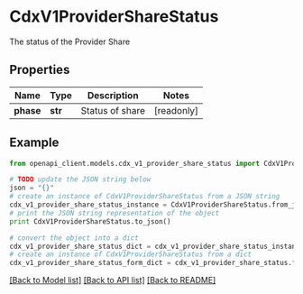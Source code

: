 # CdxV1ProviderShareStatus

The status of the Provider Share

## Properties
Name | Type | Description | Notes
------------ | ------------- | ------------- | -------------
**phase** | **str** | Status of share | [readonly] 

## Example

```python
from openapi_client.models.cdx_v1_provider_share_status import CdxV1ProviderShareStatus

# TODO update the JSON string below
json = "{}"
# create an instance of CdxV1ProviderShareStatus from a JSON string
cdx_v1_provider_share_status_instance = CdxV1ProviderShareStatus.from_json(json)
# print the JSON string representation of the object
print CdxV1ProviderShareStatus.to_json()

# convert the object into a dict
cdx_v1_provider_share_status_dict = cdx_v1_provider_share_status_instance.to_dict()
# create an instance of CdxV1ProviderShareStatus from a dict
cdx_v1_provider_share_status_form_dict = cdx_v1_provider_share_status.from_dict(cdx_v1_provider_share_status_dict)
```
[[Back to Model list]](../ccloud/README.md#documentation-for-models) [[Back to API list]](../ccloud/README.md#documentation-for-api-endpoints) [[Back to README]](../ccloud/README.md)


